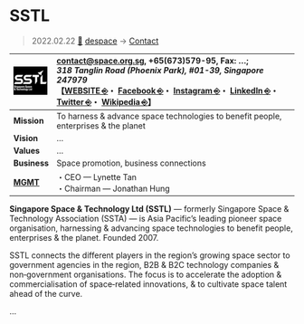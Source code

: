 # SSTL
> 2022.02.22 [🚀](../../../index/index.md) [despace](../index.md) → [Contact](../contact.md)

|[![](../f/contact/s/sstl_logo1_thumb.webp)](../f/contact/s/sstl_logo1.webp)|<contact@space.org.sg>, +65(673)579-95, Fax: …;<br> *318 Tanglin Road (Phoenix Park), #01-39, Singapore 247979*<br> 【[WEBSITE ⎆](https://www.space.org.sg/)・ [Facebook ⎆](https://www.facebook.com/SingaporeSpace/)・ [Instagram ⎆](https://instagram.com/sg_space/)・ [LinkedIn ⎆](https://www.linkedin.com/company/singaporespace)・ [Twitter ⎆](https://twitter.com/SingaporeSpace)・ [Wikipedia ⎆](https://en.wikipedia.org/wiki/Singapore_Space_and_Technology_Ltd)】|
|:-|:-|
|**Mission**|To harness & advance space technologies to benefit people, enterprises & the planet|
|**Vision**|…|
|**Values**|…|
|**Business**|Space promotion, business connections|
|**[MGMT](../mgmt.md)**|・CEO — Lynette Tan<br> ・Chairman — Jonathan Hung|

**Singapore Space & Technology Ltd (SSTL)** — formerly Singapore Space & Technology Association (SSTA) — is Asia Pacific’s leading pioneer space organisation, harnessing & advancing space technologies to benefit people, enterprises & the planet. Founded 2007.

SSTL connects the different players in the region’s growing space sector to government agencies in the region, B2B & B2C technology companies & non‑government organisations. The focus is to accelerate the adoption & commercialisation of space‑related innovations, & to cultivate space talent ahead of the curve.

<p style="page-break-after:always"> </p>

…
